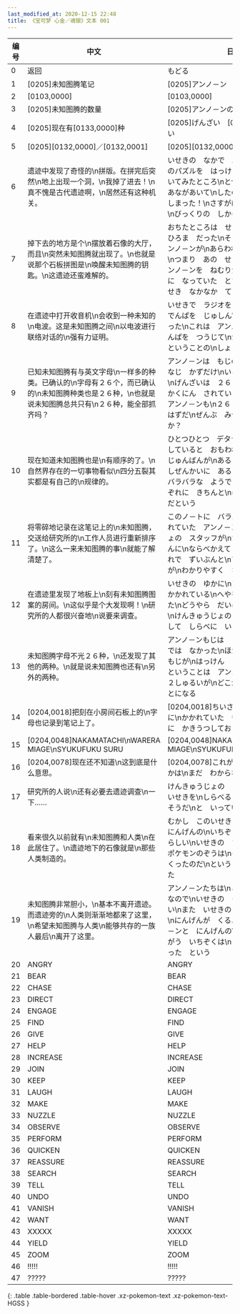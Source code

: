 ```yaml
---
last_modified_at: 2020-12-15 22:48
title: 《宝可梦 心金／魂银》文本 001
---
```

| 编号 | 中文 | 日文 |
| ---- | ---- | ---- |
| 0 | 返回 | もどる |
| 1 | [0205]未知图腾笔记 | [0205]アンノ－ン　ノ－ト |
| 2 | [0103,0000] | [0103,0000] |
| 3 | [0205]未知图腾的数量 | [0205]アンノ－ンの　かず |
| 4 | [0205]现在有[0133,0000]种 | [0205]げんざい　[0133,0000]しゅるい |
| 5 | [0205][0132,0000]／[0132,0001] | [0205][0132,0000]／[0132,0001] |
| 6 | 遗迹中发现了奇怪的\n拼版。在拼完后突然\n地上出现一个洞，\n我掉了进去！\n真不愧是古代遗迹啊，\n居然还有这种机关。 | いせきの　なかで　ふしぎな\nせきばんのパズルを　はっけんした\nこれを　といてみたところ\nとつぜん　じめんに　あながあいて\nしたの　へやに　おちてしまった！\nさすがは　こだいのいせき\nびっくりの　しかけが　あるものだ |
| 7 | 掉下去的地方是个\n摆放着石像的大厅，而且\n突然未知图腾就出现了。\n也就是说那个石板拼图是\n唤醒未知图腾的钥匙。\n这遗迹还蛮难解的。 | おちたところは　せきぞうのある\nおおひろま　だった\nそして　とつぜん　アンノ－ンが\nあらわれるように　なった\nつまり　あの　せきばんパズルは\nアンノ－ンを　ねむりから　さます\nカギに　なっていた　というわけだ\nこのいせき　なかなか　てごわい |
| 8 | 在遗迹中打开收音机\n会收到一种未知的\n电波。这是未知图腾之间\n以电波进行联络对话的\n强有力证明。 | いせきで　ラジオを　つけると\nなぞの　でんぱを　じゅしん\nすることが　わかった\nこれは　アンノ－ンどうしが\nでんぱを　つうじて\nかいわ　している　ということの\nしょうこ　でもある |
| 9 | 已知未知图腾有与英文字母\n一样多的种类。已确认的\n字母有２６个，而已确认的\n未知图腾种类也是２６种，\n也就是说未知图腾总共只有\n２６种，能全部抓齐吗？ | アンノ－ンは　もじの　しゅるいと\nおなじ　かずだけ\nいることが　わかった\nげんざいは　２６しゅるいの\nもじが　かくにん　されている\nということは　アンノ－ンも\n２６しゅるいは　いる　はずだ\nぜんぶ　みつけられるだろうか？ |
| 10 | 现在知道未知图腾也是\n有顺序的了。\n自然界存在的一切事物看似\n四分五裂其实都是有自己的\n规律的。 | ひとつひとつ　デタラメに\nそんざい　していると　おもわれた\nアンノ－ンに　じゅんばんが\nあることが　わかった\nしぜんかいに　あるものは\nいっけん　バラバラな　ようでいて\nじつは　それぞれに　きちんと\nほうそくが　あるのだという |
| 11 | 将零碎地记录在这笔记上的\n未知图腾，交送给研究所的\n工作人员进行重新排序了。\n这么一来未知图腾的事\n就能了解清楚了。 | このノ－トに　バラバラに\nきろく　されていた　アンノ－ンを\nけんきゅうじょの　スタッフが\nただしい　じゅんばんに\nならべかえて　おいてくれた\nこれで　ずいぶんと\nアンノ－ンの　ことが\nわかりやすく　なった |
| 12 | 在遗迹里发现了地板上\n刻有未知图腾图案的房间。\n这似乎是个大发现啊！\n研究所的人都很兴奋地\n说要来调查。 | いせきの　ゆかに\nアンノ－ンもじが　かかれている\nへやを　みつけてしまった\nどうやら　だいはっけん　らしい！\nけんきゅうじょの　ひとが\nこうふんして　しらべに　いくと\nいっていた |
| 13 | 未知图腾字母不光２６种，\n还发现了其他的两种。\n就是说未知图腾也还有\n另外的两种。 | アンノ－ンもじは　２６しゅるい\nだけでは　なかった\nほかに　あと　２つの　もじが\nはっけん　されたのだという\nということは　アンノ－ンも\nさらに　２しゅるいが\nどこかにいる　ということになる |
| 14 | [0204,0018]把刻在小房间石板上的\n字母也记录到笔记上了。 | [0204,0018]ちいさなへやの　せきばんに\nかかれていた　もじを\nこのノ－トに　かきうつしておく |
| 15 | [0204,0048]NAKAMATACHI\nWARERA MIAGE\nSYUKUFUKU SURU | [0204,0048]NAKAMATACHI\nWARERA MIAGE\nSYUKUFUKU SURU |
| 16 | [0204,0078]现在还不知道\n这到底是什么意思。 | [0204,0078]これが　どんないみ　なのかは\nまだ　わからない |
| 17 | 研究所的人说\n还有必要去遗迹调查\n一下…… | けんきゅうじょの　ひとは\nもういちど　いせきを\nしらべる　ひつようが　ありそうだ\nと　いっていた　けれど⋯⋯？ |
| 18 | 看来很久以前就有\n未知图腾和人类\n在此居住了。\n遗迹地下的石像就是\n那些人类制造的。 | むかし　このいせきには\nアンノ－ンと　にんげんの\nいちぞくが　すんでいた　らしい\nいせきの　ちかにある\nふるい　ポケモンのぞうは\nそのいちぞくが　つくったのだ\nということが　わかってきた |
| 19 | 未知图腾非常胆小，\n基本不离开遗迹。而遗迹旁的\n人类则渐渐地都来了这里，\n希望未知图腾与人类\n能够共存的一族人最后\n离开了这里。 | アンノ－ンたちは\nとても　おくびょう　なので\nいせきの　そとには　でてこない\nまた　いせきの　そばに　いろんな\nにんげんが　くるようになり\nアンノ－ンと　にんげんの\nきょうぞんを　ねがう　いちぞくは\nここを　はなれていった　という |
| 20 | ANGRY | ANGRY |
| 21 | BEAR | BEAR |
| 22 | CHASE | CHASE |
| 23 | DIRECT | DIRECT |
| 24 | ENGAGE | ENGAGE |
| 25 | FIND | FIND |
| 26 | GIVE | GIVE |
| 27 | HELP | HELP |
| 28 | INCREASE | INCREASE |
| 29 | JOIN | JOIN |
| 30 | KEEP | KEEP |
| 31 | LAUGH | LAUGH |
| 32 | MAKE | MAKE |
| 33 | NUZZLE | NUZZLE |
| 34 | OBSERVE | OBSERVE |
| 35 | PERFORM | PERFORM |
| 36 | QUICKEN | QUICKEN |
| 37 | REASSURE | REASSURE |
| 38 | SEARCH | SEARCH |
| 39 | TELL | TELL |
| 40 | UNDO | UNDO |
| 41 | VANISH | VANISH |
| 42 | WANT | WANT |
| 43 | XXXXX | XXXXX |
| 44 | YIELD | YIELD |
| 45 | ZOOM | ZOOM |
| 46 | !!!!! | !!!!! |
| 47 | ????? | ????? |
{: .table .table-bordered .table-hover .xz-pokemon-text .xz-pokemon-text-HGSS }